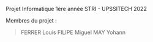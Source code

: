 Projet Informatique 1ère année STRI - UPSSITECH 2022


Membres du projet : 
> FERRER Louis
> FILIPE Miguel
> MAY Yohann
